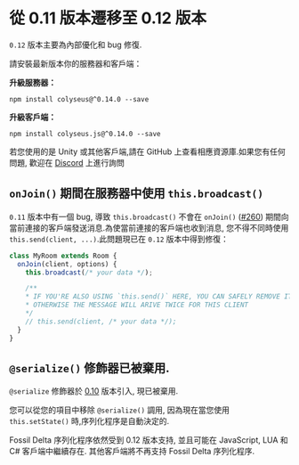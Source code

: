 # 從 0.11 版本遷移至 0.12 版本

`0.12` 版本主要為內部優化和 bug 修復.

請安裝最新版本你的服務器和客戶端：

**升級服務器：**

```
npm install colyseus@^0.14.0 --save
```

**升級客戶端：**

```
npm install colyseus.js@^0.14.0 --save
```

若您使用的是 Unity 或其他客戶端,請在 GitHub 上查看相應資源庫.如果您有任何問題, 歡迎在 [Discord](https://discord.gg/RY8rRS7) 上進行詢問

## `onJoin()` 期間在服務器中使用 `this.broadcast()`

`0.11` 版本中有一個 bug, 導致 `this.broadcast()` 不會在 `onJoin()` ([#260](https://github.com/colyseus/colyseus/issues/260)) 期間向當前連接的客戶端發送消息.為使當前連接的客戶端也收到消息, 您不得不同時使用 `this.send(client, ...)`.此問題現已在 `0.12` 版本中得到修復：

```typescript
class MyRoom extends Room {
  onJoin(client, options) {
    this.broadcast(/* your data */);

    /**
    * IF YOU'RE ALSO USING `this.send()` HERE, YOU CAN SAFELY REMOVE IT,
    * OTHERWISE THE MESSAGE WILL ARIVE TWICE FOR THIS CLIENT
    */
    // this.send(client, /* your data */);
  }
}
```


## `@serialize()` 修飾器已被棄用.

`@serialize` 修飾器於 [0.10](/migrating/0.10/#i-want-to-continue-using-the-previous-serializer) 版本引入, 現已被棄用.

您可以從您的項目中移除 `@serialize()` 調用, 因為現在當您使用 `this.setState()` 時,序列化程序是自動決定的.

Fossil Delta 序列化程序依然受到 0.12 版本支持, 並且可能在 JavaScript, LUA 和 C# 客戶端中繼續存在. 其他客戶端將不再支持 Fossil Delta 序列化程序.
